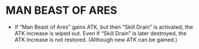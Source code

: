 
# MAN BEAST OF ARES

*   If “Man Beast of Ares” gains ATK, but then “Skill Drain” is activated, the ATK increase is wiped out. Even if “Skill Drain” is later destroyed, the ATK increase is not restored. (Although new ATK can be gained.)

  
